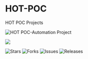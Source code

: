 # HOT-POC
HOT POC Projects

![HOT POC-Automation Project](https://github.com/user-attachments/assets/c89df3cd-008d-4252-8314-641a7fdbcd43)



![](https://img.shields.io/badge/BigScreen-AndoridTV-blue)


![Stars](https://img.shields.io/github/stars/hanangoverman/HOT-POC?style=flat&logo=github)
![Forks](https://img.shields.io/github/forks/hanangoverman/HOT-POC?style=flat)
![Issues](https://img.shields.io/github/issues/hanangoverman/HOT-POC)
![Releases](https://img.shields.io/github/v/release/hanangoverman/HOT-POC)
